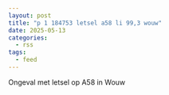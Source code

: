 ```yaml
---
layout: post
title: "p 1 184753 letsel a58 li 99,3 wouw"
date: 2025-05-13
categories: 
  - rss
tags: 
  - feed
---
```


Ongeval met letsel op A58 in Wouw
